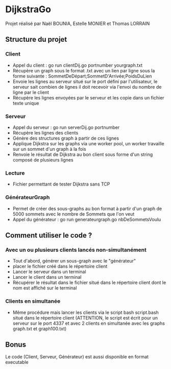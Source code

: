 # DijkstraGo
Projet réalisé par Naël BOUNIA, Estelle MONIER et Thomas LORRAIN

## Structure du projet
### Client
* Appel du client : go run clientDij.go portnumber yourgraph.txt
* Récupère un graph sous le format .txt avec un lien par ligne sous la forme suivante : SommetDeDépart;SommetD'Arrivée;PoidsDuLien
* Envoie les lignes au serveur situé sur le port défini par l'utilisateur, le serveur sait combien de lignes il doit recevoir via l'envoi du nombre de ligne par le client
* Récupère les lignes envoyées par le serveur et les copie dans un fichier texte unique

### Serveur
* Appel du serveur : go run serverDij.go portnumber
* Récupère les lignes des clients
* Génère des structures graph à partir de ces lignes
* Applique Dijkstra sur les graphs via une worker pool, un worker travaille sur un sommet d'un graph à la fois
* Renvoie le résultat de Dijkstra au bon client sous forme d'un string composé de plusieurs lignes

### Lecture

* Fichier permettant de tester Dijkstra sans TCP

### GénérateurGraph
* Permet de créer des sous-graphs au bon format à partir d'un graph de 5000 sommets avec le nombre de Sommets que l'on veut
* Appel du générateur : go run generateurgraph.go nbDeSommetsVoulu

## Comment utiliser le code ?
### Avec un ou plusieurs clients lancés non-simultanément
* Tout d'abord, générer un sous-graph avec le "générateur"
* placer le fichier créé dans le répertoire client
* Lancer le serveur dans un terminal
* Lancer le client dans un terminal
* Récupérer le résultat dans le fichier situé dans le répertoire client dont le nom est affiché sur le terminal

### Clients en simultanée
* Même procédure mais lancer les clients via le script bash script.bash situé dans le répertoire client (ATTENTION, le script est écrit pour un serveur sur le port 4337 et avec 2 clients en simultanée avec les graphs graph.txt et graph100.txt)

## Bonus
Le code (Client, Serveur, Générateur) est aussi disponible en format executable
